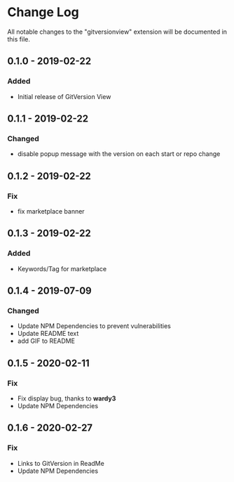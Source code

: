 # Change Log
All notable changes to the "gitversionview" extension will be documented in this file.

## 0.1.0 - 2019-02-22
### Added
- Initial release of GitVersion View

## 0.1.1 - 2019-02-22
### Changed
- disable popup message with the version on each start or repo change

## 0.1.2 - 2019-02-22
### Fix
- fix marketplace banner

## 0.1.3 - 2019-02-22
### Added
- Keywords/Tag for marketplace

## 0.1.4 - 2019-07-09
### Changed
- Update NPM Dependencies to prevent vulnerabilities
- Update README text
- add GIF to README

## 0.1.5 - 2020-02-11
### Fix
- Fix display bug, thanks to __wardy3__
- Update NPM Dependencies 

## 0.1.6 - 2020-02-27
### Fix
- Links to GitVersion in ReadMe
- Update NPM Dependencies 